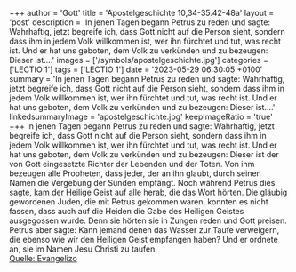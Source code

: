 +++
author = 'Gott'
title = 'Apostelgeschichte 10,34-35.42-48a'
layout = 'post'
description = 'In jenen Tagen begann Petrus zu reden und sagte: Wahrhaftig, jetzt begreife ich, dass Gott nicht auf die Person sieht, sondern dass ihm in jedem Volk willkommen ist, wer ihn fürchtet und tut, was recht ist. Und er hat uns geboten, dem Volk zu verkünden und zu bezeugen: Dieser ist....'
images = ['/symbols/apostelgeschichte.jpg']
categories = ['LECTIO 1']
tags = ['LECTIO 1']
date = '2023-05-29 06:30:05 +0100'
summary = 'In jenen Tagen begann Petrus zu reden und sagte: Wahrhaftig, jetzt begreife ich, dass Gott nicht auf die Person sieht, sondern dass ihm in jedem Volk willkommen ist, wer ihn fürchtet und tut, was recht ist. Und er hat uns geboten, dem Volk zu verkünden und zu bezeugen: Dieser ist....'
linkedsummaryImage = 'apostelgeschichte.jpg'
keepImageRatio = 'true'
+++
In jenen Tagen begann Petrus zu reden und sagte: Wahrhaftig, jetzt begreife ich, dass Gott nicht auf die Person sieht,
sondern dass ihm in jedem Volk willkommen ist, wer ihn fürchtet und tut, was recht ist.
Und er hat uns geboten, dem Volk zu verkünden und zu bezeugen: Dieser ist der von Gott eingesetzte Richter der Lebenden und der Toten.<!--more-->
Von ihm bezeugen alle Propheten, dass jeder, der an ihn glaubt, durch seinen Namen die Vergebung der Sünden empfängt.
Noch während Petrus dies sagte, kam der Heilige Geist auf alle herab, die das Wort hörten.
Die gläubig gewordenen Juden, die mit Petrus gekommen waren, konnten es nicht fassen, dass auch auf die Heiden die Gabe des Heiligen Geistes ausgegossen wurde.
Denn sie hörten sie in Zungen reden und Gott preisen. Petrus aber sagte:
Kann jemand denen das Wasser zur Taufe verweigern, die ebenso wie wir den Heiligen Geist empfangen haben?
Und er ordnete an, sie im Namen Jesu Christi zu taufen.<br> [Quelle: Evangelizo](https://evangeliumtagfuertag.org/DE/gospel)